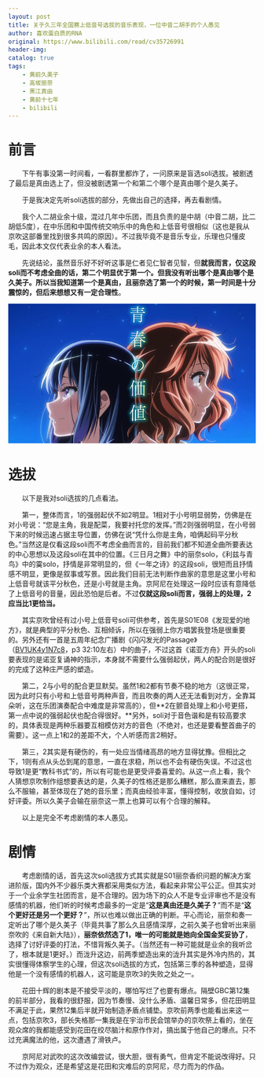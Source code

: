 ```yaml
---
layout: post
title: 关于久三年全国赛上低音号选拔的音乐表现，一位中音二胡手的个人愚见
author: 喜欢蛋白质的RNA
original: https://www.bilibili.com/read/cv35726991
header-img: 
catalog: true
tags:
    - 黄前久美子
    - 高坂丽奈
    - 黑江真由
    - 黄前十七年
    - bilibili
---
```

# 前言
&emsp;&emsp;下午有事没第一时间看，一看群里都炸了，一问原来是盲选soli选拔。被剧透了最后是真由选上了，但没被剧透第一个和第二个哪个是真由哪个是久美子。

&emsp;&emsp;于是我决定先听soli选拔的部分，先做出自己的选择，再去看剧情。

&emsp;&emsp;我个人二胡业余十级，混过几年中乐团，而且负责的是中胡（中音二胡，比二胡低5度），在中乐团和中国传统交响乐中的角色和上低音号很相似（这也是我从京吹这部番里找到很多共鸣的原因）。不过我毕竟不是音乐专业，乐理也只懂皮毛，因此本文仅代表业余的本人看法。

&emsp;&emsp;先说结论，虽然音乐好不好听这事是仁者见仁智者见智，但**就我而言，仅这段soli而不考虑全曲的话，第二个明显优于第一个。**但我没有听出哪个是真由哪个是久美子。所以当我知道第一个是真由，且丽奈选了第一个的时候，第一时间是十分震惊的，但后来想想**又有一定合理性**。

![](/images/2024-06-23/QmJCTT06SV1iJE4xV0ZpWw==.w1320.h740.jpg)  
# 选拔
&emsp;&emsp;以下是我对soli选拔的几点看法。

&emsp;&emsp;第一，整体而言，1的强弱起伏不如2明显。1相对于小号明显弱势，仿佛是在对小号说：“您是主角，我是配菜，我要衬托您的发挥。”而2则强弱明显，在小号弱下来的时候迅速占据主导位置，仿佛在说“凭什么你是主角，咱俩起码平分秋色。”当然这是仅看这段soli而不考虑全曲而言的，目前我们都不知道全曲所要表达的中心思想以及这段soli在其中的位置。《三日月之舞》中的丽奈solo，《利兹与青鸟》中的霙solo，抒情是非常明显的，但《一年之诗》的这段soli，很短而且抒情感不明显，更像是叙事或写景。因此我们目前无法判断作曲家的意思是这里小号和上低音号就该平分秋色，还是小号就是主角。京阿尼在处理这一段时应该有意降低了上低音号的音量，因此恐怕是后者。不过**仅就这段soli而言，强弱上的处理，2应当比1更恰当。**

&emsp;&emsp;其实京吹曾经有过小号上低音号soli可供参考，首先是S01E08《发现爱的地方》，就是典型的平分秋色、互相倾诉，所以在强弱上你方唱罢我登场是很重要的。另外还有一首是五周年纪念广播剧《闪闪发光的Passage》（[BV1UK4y1N7c8](https://www.bilibili.com/video/BV1UK4y1N7c8/?p=3&share_source=copy_web&vd_source=0105a16b8b77cc084b4985827b21c5f2&t=1930)，p3 32:10左右）中的曲子，不过这首《诺亚方舟》开头的soli要表现的是诺亚复诵神的指示，本身就不需要什么强弱起伏，两人的配合则是很好的完成了这种庄严感的塑造。

&emsp;&emsp;第二，2与小号的配合更显默契。虽然1和2都有节奏不稳的地方（这很正常，因为此时只有小号和上低音号两种声音，而且吹奏的两人还无法看到对方，全靠耳朵听，这在乐团演奏配合中难度是非常高的），但**2在颤音处理上和小号更搭，第一点中说的强弱起伏也配合得很好。**另外，soli对于音色谐和是有较高要求的，具体表现是两种乐器要互相模仿对方的音色（不绝对，也还是要看整首曲子的需要）。这一点上1和2的差距不大，个人听感而言2稍好。

&emsp;&emsp;第三，2其实是有硬伤的，有一处应当情绪高昂的地方显得犹豫。但相比之下，1则有点从头怂到尾的意思，一直在求稳，所以也不会有硬伤失误。不过这也导致1是更“教科书式”的，所以有可能也是更受评委喜爱的。从这一点上看，我个人猜想京吹制作组想要表达的是，久美子的性格还是那么糟糕，那么直来直去，那么不服输，甚至体现在了她的音乐里；而真由经验丰富，懂得控制，收放自如，讨好评委。所以久美子会输在丽奈这一票上也算可以有个合理的解释。

&emsp;&emsp;以上是完全不考虑剧情的本人愚见。

# 剧情

&emsp;&emsp;考虑剧情的话，首先这次soli选拔方式其实就是S01丽奈香织问题的解决方案进阶版，国内外不少器乐类大赛都采用类似方法，看起来非常公平公正。但其实对于一个业余学生社团而言，是不合理的。因为场下的众人不是专业评审也不是没有感情的机器，他们听的时候考虑最多的一定是“**这是真由还是久美子？**”而不是“**这个更好还是另一个更好？**”，所以也难以做出正确的判断。平心而论，丽奈和奏一定听出了哪个是久美子（毕竟共事了那么久且感情深厚，之前久美子也曾听出来丽奈吹的《来自新大陆》），**丽奈依然选了1，唯一的可能就是她向全国金奖妥协了**，选择了讨好评委的打法，不惜背叛久美子。（当然还有一种可能就是业余的我听岔了，根本就是1更好。）而泷升这边，前两季塑造出来的泷升其实是外冷内热的，其实很懂得体察学生的心理，但这次soli选拔的方式，包括第三季的各种塑造，显得他是一个没有感情的机器人，这可能是京吹3的失败之处之一。

&emsp;&emsp;花田十辉的剧本是不接受平淡的，哪怕写烂了也要有爆点。隔壁GBC第12集的前半部分，我看的很舒服，因为节奏慢、没什么矛盾、温馨日常多，但花田明显不满足于此，果然12集后半就开始制造矛盾点铺垫。京吹前两季也能看出来这一点，包括京吹3，部长失格那一集我是在宇治市民会馆举办的京吹祭上看的，坐在观众席的我都能感受到花田在绞尽脑汁和原作作对，搞出属于他自己的爆点。只不过充满魔法的他，这次遭遇了滑铁卢。

&emsp;&emsp;京阿尼对武吹的这次改编尝试，很大胆，很有勇气，但肯定不能说改得好。只不过作为观众，还是希望这是花田和灾难后的京阿尼，尽力而为的作品。

